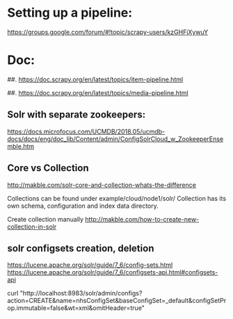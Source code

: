 # Setting up a pipeline:
https://groups.google.com/forum/#!topic/scrapy-users/kzGHFjXywuY

# Doc:
##. https://doc.scrapy.org/en/latest/topics/item-pipeline.html

##. https://doc.scrapy.org/en/latest/topics/media-pipeline.html


## Solr with separate zookeepers: 
https://docs.microfocus.com/UCMDB/2018.05/ucmdb-docs/docs/eng/doc_lib/Content/admin/ConfigSolrCloud_w_ZookeeperEnsemble.htm

## Core vs Collection
http://makble.com/solr-core-and-collection-whats-the-difference

Collections can be found under example/cloud/node1/solr/
Collection has its own schema, configuration and index data directory.

Create collection manually http://makble.com/how-to-create-new-collection-in-solr

## solr configsets creation, deletion
https://lucene.apache.org/solr/guide/7_6/config-sets.html
https://lucene.apache.org/solr/guide/7_6/configsets-api.html#configsets-api

curl "http://localhost:8983/solr/admin/configs?action=CREATE&name=nhsConfigSet&baseConfigSet=_default&configSetProp.immutable=false&wt=xml&omitHeader=true"

